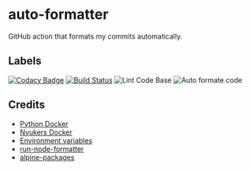 # auto-formatter

GitHub action that formats my commits automatically.

## Labels

[![Codacy Badge](https://app.codacy.com/project/badge/Grade/b7ea79f9c11247459ea1db3c0a1d8d17)](https://www.codacy.com/manual/mezgoodle/auto-formatter/dashboard?utm_source=github.com&amp;utm_medium=referral&amp;utm_content=mezgoodle/auto-formatter&amp;utm_campaign=Badge_Grade)
[![Build Status](https://travis-ci.com/mezgoodle/auto-formatter.svg?branch=master)](https://travis-ci.com/mezgoodle/auto-formatter)
![Lint Code Base](https://github.com/mezgoodle/auto-formatter/workflows/Lint%20Code%20Base/badge.svg)
![Auto formate code](https://github.com/mezgoodle/auto-formatter/workflows/Auto%20formate%20code/badge.svg)


## Credits

- [Python Docker](https://hub.docker.com/_/python)
- [Nyukers Docker](https://github.com/nyukers/aformat)
- [Environment variables](https://docs.github.com/en/actions/configuring-and-managing-workflows/using-environment-variables)
- [run-node-formatter](https://github.com/MarvinJWendt/run-node-formatter)
- [alpine-packages](https://pkgs.alpinelinux.org/packages)
